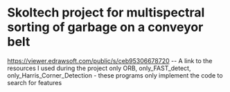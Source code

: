 # Skoltech project for multispectral sorting of garbage on a conveyor belt
https://viewer.edrawsoft.com/public/s/ceb95306678720 -- A link to the resources I used during the project
only ORB, only_FAST_detect, only_Harris_Corner_Detection - these programs only implement the code to search for features
